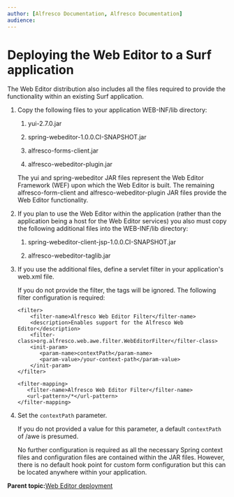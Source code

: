 ```yaml
---
author: [Alfresco Documentation, Alfresco Documentation]
audience: 
---
```


# Deploying the Web Editor to a Surf application

The Web Editor distribution also includes all the files required to provide the functionality within an existing Surf application.

1.  Copy the following files to your application WEB-INF/lib directory:

    1.  yui-2.7.0.jar

    2.  spring-webeditor-1.0.0.CI-SNAPSHOT.jar

    3.  alfresco-forms-client.jar

    4.  alfresco-webeditor-plugin.jar

    The yui and spring-webeditor JAR files represent the Web Editor Framework \(WEF\) upon which the Web Editor is built. The remaining alfresco-form-client and alfresco-webeditor-plugin JAR files provide the Web Editor functionality.

2.  If you plan to use the Web Editor within the application \(rather than the application being a host for the Web Editor services\) you also must copy the following additional files into the WEB-INF/lib directory:

    1.  spring-webeditor-client-jsp-1.0.0.CI-SNAPSHOT.jar

    2.  alfresco-webeditor-taglib.jar

3.  If you use the additional files, define a servlet filter in your application's web.xml file.

    If you do not provide the filter, the tags will be ignored. The following filter configuration is required:

    ```
    <filter>
        <filter-name>Alfresco Web Editor Filter</filter-name>
        <description>Enables support for the Alfresco Web Editor</description>
        <filter-class>org.alfresco.web.awe.filter.WebEditorFilter</filter-class>
        <init-param>
           <param-name>contextPath</param-name>
           <param-value>/your-context-path</param-value>
        </init-param> 
    </filter>
      
    <filter-mapping>
       <filter-name>Alfresco Web Editor Filter</filter-name>
       <url-pattern>/*</url-pattern>
    </filter-mapping>
    ```

4.  Set the `contextPath` parameter.

    If you do not provided a value for this parameter, a default `contextPath` of /awe is presumed.

    No further configuration is required as all the necessary Spring context files and configuration files are contained within the JAR files. However, there is no default hook point for custom form configuration but this can be located anywhere within your application.


**Parent topic:**[Web Editor deployment](../concepts/awe-deploy-overview.md)

